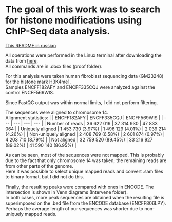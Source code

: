 # The goal of this work was to search for histone modifications using ChIP-Seq data analysis.

[This README in russian](README.ru.md)

All operations were performed in the Linux terminal after downloading the data from [here](https://www.encodeproject.org/chip-seq-matrix/?type=Experiment&replicates.library.biosample.donor.organism.scientific_name=Homo%20sapiens&assay_title=Histone%20ChIP-seq&assay_title=Mint-ChIP-seq&status=released).  
All commands are in .docx files (proof folder).

For this analysis were taken human fibroblast sequencing data (GM23248) for the histone mark H3K4me1.  
Samples ENCFF182AFY and ENCFF335CQJ were analyzed against the control ENCFF569WIS.  

Since FastQC output was within normal limits, I did not perform filtering.

The sequences were aligned to chromosome 14.  
Alignment statistics:
|  | ENCFF182AFY | ENCFF335CQJ | ENCFF569WIS |
| --- | --- | --- | --- |
| Number of reads | 36 622 019 | 37 314 930 | 47 833 064 |
| Uniquely aligned | 1 453 730 (3.97%) | 1 496 129 (4.01%) | 2 039 214 (4.26%) |
| Non-uniquely aligned  | 2 408 769 (6.58%) | 2 601 874 (6.97%) | 4 203 710 (8.79%) |
| Not aligned | 32 759 520 (89.45%) | 33 216 927 (89.02%) | 41 590 140 (86.95%) |

As can be seen, most of the sequences were not mapped. This is probably due to the fact that only chromosome 14 was taken; the remaining reads are from other parts of the genome.  
Here it was possible to select unique mapped reads and convert .sam files to binary format, but I did not do this.  

Finally, the resulting peaks were compared with ones in ENCODE. The intersection is shown in Venn diagrams (Intervene folder).  
In both cases, more peak sequences are obtained when the resulting file is superimposed on the .bed file from the ENCODE database (ENCFF806LPY).  
Perhaps the average length of our sequences was shorter due to non-uniquely mapped reads.
